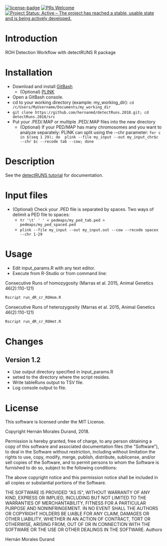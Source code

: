 [![license-badge](https://img.shields.io/badge/license-MIT-blue.svg)](https://img.shields.io/badge/license-MIT-blue.svg)
[![PRs Welcome](https://img.shields.io/badge/PRs-welcome-brightgreen.svg?style=flat-square)](http://makeapullrequest.com)
[![Project Status: Active – The project has reached a stable, usable state and is being actively developed.](http://www.repostatus.org/badges/latest/active.svg)](http://www.repostatus.org/#active)

# Introduction

ROH Detection Workflow with detectRUNS R package

# Installation

  - Download and install [GitBash](http://www.techoism.com/how-to-install-git-bash-on-windows/)
    - (Optional) [PLINK](https://www.youtube.com/watch?v=I62fp9HB0kg&feature=youtu.be)
  - Open a GitBash console.
  - cd to your working directory (example: my_working_dir): ```cd /c/Users/MyUsername/Documents/my_working_dir```
  - ```git clone https://github.com/hernanmd/detectRuns.2018.git; cd detectRuns.2018/src```
  - Put your .PED/.MAP or multiple .PED/.MAP files into the new directory
    - (Optional) If your PED/MAP has many chromosomes and you want to analyze separately: PLINK can split using the --chr parameter: ```for c in $(seq 1 29); do 
plink --file my_input --out my_input_chr$c --chr $c --recode tab --cow; done```

# Description

See the [detectRUNS tutorial](https://cran.r-project.org/web/packages/detectRUNS/vignettes/detectRUNS.vignette.html) for documentation.

# Input files

  - (Optional) Check your .PED file is separated by spaces. Two ways of delimit a PED file to spaces:
    - ```tr '\t' ' ' < pedmaps/my_ped_tab.ped > pedmaps/my_ped_spaced.ped```
	- ```plink --file my_input --out my_input.out --cow --recode spacex --chr 1-29```

# Usage

  - Edit input_params.R with any text editor.
  - Execute from R-Studio or from command line:

Consecutive Runs of homozygosity (Marras et al. 2015, Animal Genetics 46(2):110-121)
```R
Rscript run_dR_cr_ROHom.R
```

Consecutive Runs of heterozygosity (Marras et al. 2015, Animal Genetics 46(2):110-121)
```R
Rscript run_dR_cr_ROHet.R
```
# Changes

## Version 1.2

  - Use output directory specified in input_params.R
  - setwd to the directory where the script resides.
  - Write tableRuns output to TSV file.
  - Log console output to file.

# License

This software is licensed under the MIT License.

Copyright Hernán Morales Durand, 2018.

Permission is hereby granted, free of charge, to any person obtaining a copy of this software and associated documentation files (the "Software"), to deal in the 
Software without restriction, including without limitation the rights to use, copy, modify, merge, publish, distribute, sublicense, and/or sell copies of the 
Software, and to permit persons to whom the Software is furnished to do so, subject to the following conditions:

The above copyright notice and this permission notice shall be included in all copies or substantial portions of the Software.

THE SOFTWARE IS PROVIDED "AS IS", WITHOUT WARRANTY OF ANY KIND, EXPRESS OR IMPLIED, INCLUDING BUT NOT LIMITED TO THE WARRANTIES OF MERCHANTABILITY, FITNESS FOR A 
PARTICULAR PURPOSE AND NONINFRINGEMENT. IN NO EVENT SHALL THE AUTHORS OR COPYRIGHT HOLDERS BE LIABLE FOR ANY CLAIM, DAMAGES OR OTHER LIABILITY, WHETHER IN AN ACTION 
OF CONTRACT, TORT OR OTHERWISE, ARISING FROM, OUT OF OR IN CONNECTION WITH THE SOFTWARE OR THE USE OR OTHER DEALINGS IN THE SOFTWARE.
Authors

Hernán Morales Durand
